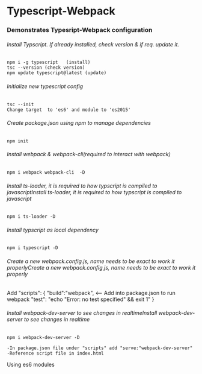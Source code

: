 # Typescript-Webpack

### Demonstrates Typesript-Webpack configuration

###### Install Typscript. If already installed, check version & if req. update it.
    npm i -g typescript   (install)
    tsc --version (check version)
    npm update typescript@latest (update)

###### Initialize new typescript config
    tsc --init
    Change target  to 'es6' and module to 'es2015'

###### Create package.json using npm to manage dependencies
    npm init

###### Install webpack & webpack-cli(required to interact with webpack)
    npm i webpack webpack-cli  -D

###### Install ts-loader, it is required to how typscript is compiled to javascriptInstall ts-loader, it is required to how typscript is compiled to javascript
    npm i ts-loader -D

###### Install typscript as local dependency
    npm i typescript -D

###### Create a new webpack.config.js, name needs to be exact to work it properlyCreate a new webpack.config.js, name needs to be exact to work it properly

Add "scripts": {
    "build":"webpack",  <-- Add into package.json to run webpack
    "test": "echo \"Error: no test specified\" && exit 1"
  }

###### Install webpack-dev-server to see changes in realtimeInstall webpack-dev-server to see changes in realtime
    npm i webpack-dev-server -D

    -In package.json file under "scripts" add "serve:"webpack-dev-server"
    -Reference script file in index.html

Using es6 modules 






## 